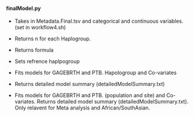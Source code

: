 #### finalModel.py
- Takes in Metadata.Final.tsv and categorical and continuous variables.(set in workflow4.sh)
- Returns n for each Haplogroup.
- Returns formula
- Sets refrence haplpogroup
- Fits models for GAGEBRTH and PTB. Hapologroup and Co-variates
- Returns detailed model summary (detailedModelSummary.txt)
  
- Fits models for GAGEBRTH and PTB. (population and site) and Co-variates. Returns detailed model summary (detailedModelSummary.txt). Only relavent for Meta analysis and African/SouthAsian. 
